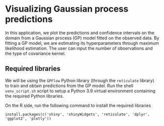 # Visualizing Gaussian process predictions

In this application, we plot the predictions and confidence intervals on the domain from a Gaussian process (GP) model fitted on the observed data. By fitting a GP model, we are estimating its hyperparameters through maximum likelihood estimation. The user can input the number of observations and the type of covariance kernel. 

## Required libraries

We will be using the `GPFlow` Python library (through the `reticulate` library) to train and obtain predictions from the GP model. Run the shell `venv_script.sh` script to setup a Python 3.9 virtual environment containing the required Python libraries.

On the R side, run the following command to install the required libraries

```
install.packages(c('shiny', 'shinyWidgets', 'reticulate', 'dplyr', 'ggplot2', 'plotly'))
```